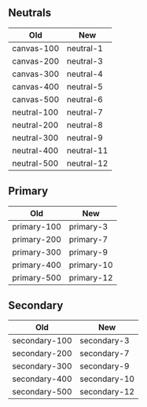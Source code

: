 ## Neutrals

| Old         | New        |
| ----------- | ---------- |
| canvas-100  | neutral-1  |
| canvas-200  | neutral-3  |
| canvas-300  | neutral-4  |
| canvas-400  | neutral-5  |
| canvas-500  | neutral-6  |
| neutral-100 | neutral-7  |
| neutral-200 | neutral-8  |
| neutral-300 | neutral-9  |
| neutral-400 | neutral-11 |
| neutral-500 | neutral-12 |

## Primary

| Old         | New        |
| ----------- | ---------- |
| primary-100 | primary-3  |
| primary-200 | primary-7  |
| primary-300 | primary-9  |
| primary-400 | primary-10 |
| primary-500 | primary-12 |

## Secondary

| Old           | New          |
| ------------- | ------------ |
| secondary-100 | secondary-3  |
| secondary-200 | secondary-7  |
| secondary-300 | secondary-9  |
| secondary-400 | secondary-10 |
| secondary-500 | secondary-12 |
